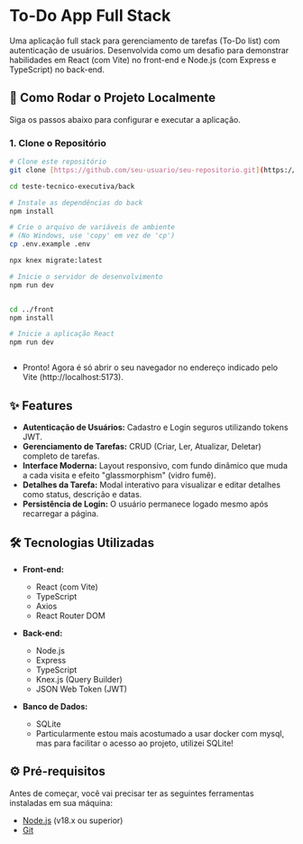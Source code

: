 # To-Do App Full Stack

Uma aplicação full stack para gerenciamento de tarefas (To-Do list) com autenticação de usuários. Desenvolvida como um desafio para demonstrar habilidades em React (com Vite) no front-end e Node.js (com Express e TypeScript) no back-end.
## 🚀 Como Rodar o Projeto Localmente

Siga os passos abaixo para configurar e executar a aplicação.

### 1. Clone o Repositório

```bash
# Clone este repositório
git clone [https://github.com/seu-usuario/seu-repositorio.git](https://github.com/SrTesch/teste-tecnico-executiva.git)

cd teste-tecnico-executiva/back

# Instale as dependências do back
npm install

# Crie o arquivo de variáveis de ambiente
# (No Windows, use 'copy' em vez de 'cp')
cp .env.example .env

npx knex migrate:latest

# Inicie o servidor de desenvolvimento
npm run dev


cd ../front
npm install

# Inicie a aplicação React
npm run dev



```
- Pronto! Agora é só abrir o seu navegador no endereço indicado pelo Vite (http://localhost:5173).

## ✨ Features

- **Autenticação de Usuários:** Cadastro e Login seguros utilizando tokens JWT.
- **Gerenciamento de Tarefas:** CRUD (Criar, Ler, Atualizar, Deletar) completo de tarefas.
- **Interface Moderna:** Layout responsivo, com fundo dinâmico que muda a cada visita e efeito "glassmorphism" (vidro fumê).
- **Detalhes da Tarefa:** Modal interativo para visualizar e editar detalhes como status, descrição e datas.
- **Persistência de Login:** O usuário permanece logado mesmo após recarregar a página.

## 🛠️ Tecnologias Utilizadas

- **Front-end:**
  - React (com Vite)
  - TypeScript
  - Axios
  - React Router DOM

- **Back-end:**
  - Node.js
  - Express
  - TypeScript
  - Knex.js (Query Builder)
  - JSON Web Token (JWT)

- **Banco de Dados:**
  - SQLite
  - Particularmente estou mais acostumado a usar docker com mysql, mas para facilitar o acesso ao projeto, utilizei SQLite!

## ⚙️ Pré-requisitos

Antes de começar, você vai precisar ter as seguintes ferramentas instaladas em sua máquina:
- [Node.js](https://nodejs.org/en/) (v18.x ou superior)
- [Git](https://git-scm.com/)